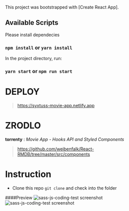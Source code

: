This project was bootstrapped with [Create React App].

## Available Scripts

Please install dependecies

### `npm install` or `yarn install`

In the project directory, run:

### `yarn start` or `npm run start`

# DEPLOY

> https://syxtuss-movie-app.netlify.app

# ZRODLO 

**torrenty** : *Movie App - Hooks API and Styled Components*

>https://github.com/weibenfalk/React-RMDB/tree/master/src/components


# Instruction

- Clone this repo ```git clone``` and check into the folder 

####Preview
![sass-js-coding-test screenshot](?raw=true)
![sass-js-coding-test screenshot](?raw=true)

